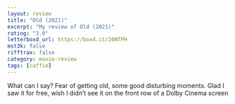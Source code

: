 ```yaml
---
layout: review
title: "Old (2021)"
excerpt: "My review of Old (2021)"
rating: "3.0"
letterboxd_url: https://boxd.it/20NTPH
mst3k: false
rifftrax: false
category: movie-review
tags: [caffie]
---
```


What can I say? Fear of getting old, some good disturbing moments. Glad I saw it for free, wish I didn’t see it on the front row of a Dolby Cinema screen
